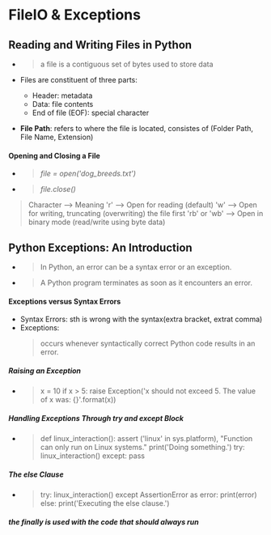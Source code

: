 # FileIO & Exceptions

## Reading and Writing Files in Python
- > a file is a contiguous set of bytes used to store data
- Files are constituent of three parts:
    - Header: metadata 
    - Data: file contents 
    - End of file (EOF): special character 

- __File Path__: refers to where the file is located, consistes of (Folder Path, File Name, Extension)

#### Opening and Closing a File
- > *file = open('dog_breeds.txt')*
- >  *file.close()*

 
> Character --> Meaning
  'r' -->	Open for reading (default)
  'w' -->	Open for writing, truncating (overwriting) the file first
  'rb' or 'wb' --> Open in binary mode (read/write using byte data)

## Python Exceptions: An Introduction
- >  In Python, an error can be a syntax error or an exception.
- > A Python program terminates as soon as it encounters an error.

#### Exceptions versus Syntax Errors
- Syntax Errors: sth is wrong with the syntax(extra bracket, extrat comma)
- Exceptions: 
  > occurs whenever syntactically correct Python code results in an error.

##### Raising an Exception
- > x = 10
  if x > 5:
    raise Exception('x should not exceed 5. The value of x was: {}'.format(x))

##### Handling Exceptions Through try and except Block
- > def linux_interaction():
    assert ('linux' in sys.platform), "Function can only run on Linux systems."
    print('Doing something.')
    try:
    linux_interaction()
    except:
    pass

##### The else Clause
- > try:
    linux_interaction()
    except AssertionError as error:
    print(error)
    else:
    print('Executing the else clause.')

##### the finally is used with the code that should always run